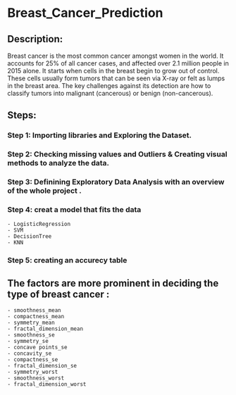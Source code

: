 # Breast_Cancer_Prediction
## Description: 
Breast cancer is the most common cancer amongst women in the
world. It accounts for 25% of all cancer cases, and affected over 2.1 million people
in 2015 alone. It starts when cells in the breast begin to grow out of control.
These cells usually form tumors that can be seen via X-ray or felt as lumps in the
breast area. The key challenges against its detection are how to classify tumors
into malignant (cancerous) or benign (non-cancerous).

## Steps:

### Step 1: Importing libraries and Exploring the Dataset.

### Step 2: Checking missing values and Outliers & Creating visual methods to analyze the data.

### Step 3: Definining Exploratory Data Analysis with an overview of the whole project .
### Step 4: creat a model that fits the data
    - LogisticRegression
    - SVM
    - DecisionTree
    - KNN

### Step 5: creating an accurecy table

## The factors are more prominent in deciding the type of breast cancer :
    - smoothness_mean
    - compactness_mean
    - symmetry_mean
    - fractal_dimension_mean
    - smoothness_se
    - symmetry_se
    - concave points_se
    - concavity_se
    - compactness_se
    - fractal_dimension_se
    - symmetry_worst
    - smoothness_worst
    - fractal_dimension_worst


